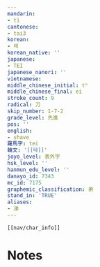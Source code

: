```yaml
---
mandarin:
- tì
cantonese:
- tai3
korean:
- 체
korean_native: ''
japanese:
- TEI
japanese_nanori: ''
vietnamese:
middle_chinese_initial: tʰ
middle_chinese_final: ei
stroke_count: 9
radical: 刀
skip_number: 1-7-2
grade_level: 先進
pos: ''
english:
- shave
羅馬字: tei
韓文: '[[테]]'
joyo_level: 表外字
hsk_level: ''
hanmun_edu_level: ''
danayo_id: 7343
mc_id: 7175
graphemic_classification: 弟
stand_in: 'TRUE'
aliases:
- 涕
---
```

```meta-bind-embed
[[nav/char_info]]
```

# Notes
